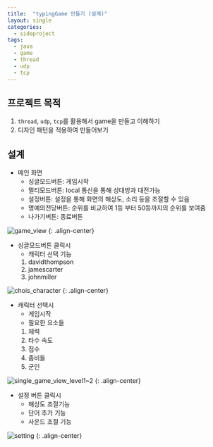 ```yaml
---
title:  "typingGame 만들기 (설계)"
layout: single
categories:
  - sideproject
tags:
  - java
  - game
  - thread
  - udp
  - tcp
---
```


## 프로젝트 목적
1. `thread`, `udp`, `tcp`를 활용해서 game을 만들고 이해하기
2. 디자인 패턴을 적용하여 만들어보기

## 설계
- 메인 화면
	- 싱글모드버튼: 게임시작
	- 멀티모드버튼: local 통신을 통해 상대방과 대전가능
	- 설정버튼: 설정을 통해 화면의 해상도, 소리 등을 조절할 수 있음
	- 명예의전당버튼: 순위를 비교하여 1등 부터 50등까지의 순위를 보여줌
	- 나가기버튼: 종료버튼

![game_view](https://github.com/user-attachments/assets/b9afd078-aab7-458e-aa92-b850af24260c)
{: .align-center}


- 싱글모드버튼 클릭시
	- 캐릭터 선택 기능
	1. davidthompson
	2. jamescarter
	3. johnmiller

![chois_character](https://github.com/user-attachments/assets/dd4362b3-4689-4861-badd-3f99d8d98c5a)
{: .align-center}

- 캐릭터 선택시
	- 게임시작
	- 필요한 요소들
	1. 체력
	2. 타수 속도
	3. 점수
	4. 좀비들
	5. 군인
	
![single_game_view_level1~2](https://github.com/user-attachments/assets/042ea500-d142-4967-801d-e432dd483e83)
{: .align-center}

-  설정 버튼 클릭시
	- 해상도 조절기능
	- 단어 추가 기능
	- 사운드 조절 기능

![setting](https://github.com/user-attachments/assets/7b74685f-8736-49cd-b864-a0068179646c)
{: .align-center}



